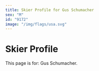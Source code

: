 ```yaml
---
title: Skier Profile for Gus Schumacher
sex: "M"
id: "9172"
image: "/img/flags/usa.svg" 
---
```


# Skier Profile

This page is for: Gus Schumacher.
    